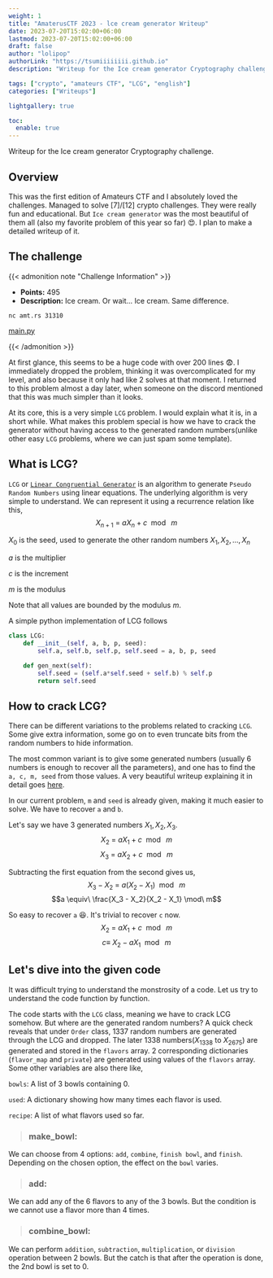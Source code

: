 ```yaml
---
weight: 1
title: "AmaterusCTF 2023 - lce cream generator Writeup"
date: 2023-07-20T15:02:00+06:00
lastmod: 2023-07-20T15:02:00+06:00
draft: false
author: "lolipop"
authorLink: "https://tsumiiiiiiii.github.io"
description: "Writeup for the Ice cream generator Cryptography challenge."

tags: ["crypto", "amateurs CTF", "LCG", "english"]
categories: ["Writeups"]

lightgallery: true

toc:
  enable: true
---
```


Writeup for the Ice cream generator Cryptography challenge.

<!--more-->

## Overview

This was the first edition of Amateurs CTF and I absolutely loved the challenges. Managed to solve [7]/[12] crypto challenges. They were really fun and educational. 
But `Ice cream generator` was the most beautiful of them all (also my favorite problem of this year so far) 😍. I plan to make a detailed writeup of it.

## The challenge

{{< admonition note "Challenge Information" >}}
* **Points:** 495
* **Description:** Ice cream. Or wait... Ice cream. Same difference.

`nc amt.rs 31310`

[main.py](https://amateurs-prod.storage.googleapis.com/uploads/fe298c6cc6b64777761d3f0c97a0b5139569e126f5c4660fa16e796376e83509/main.py)

{{< /admonition >}}

At first glance, this seems to be a huge code with over 200 lines 😨. I immediately dropped the problem, thinking it was overcomplicated for my level, and also because it only had like 2 solves at that moment.
I returned to this problem almost a day later, when someone on the discord mentioned that this was much simpler than it looks.

At its core, this is a very simple `LCG` problem. I would explain what it is, in a short while. What makes this problem special is how we have to crack the generator without having access to the 
generated random numbers(unlike other easy `LCG` problems, where we can just spam some template).

## What is LCG?

`LCG` or [`Linear Congruential Generator`](https://en.wikipedia.org/wiki/Linear_congruential_generator) is an algorithm to generate `Pseudo Random Numbers` using linear equations.
The underlying algorithm is very simple to understand. We can represent it using a recurrence relation like this,
$$X_{n+1} \ = \ aX_n + c \mod\ m$$ 

$X_0$ is the seed, used to generate the other random numbers $X_1, X_2, ..., X_n$

$a$ is the multiplier

$c$ is the increment

$m$ is the modulus

Note that all values are bounded by the modulus $m$.

A simple python implementation of LCG follows

```python
class LCG:
    def __init__(self, a, b, p, seed):
        self.a, self.b, self.p, self.seed = a, b, p, seed

    def gen_next(self):
        self.seed = (self.a*self.seed + self.b) % self.p
        return self.seed
```

## How to crack LCG?

There can be different variations to the problems related to cracking `LCG`. Some give extra information, some go on to even truncate bits from the random numbers to hide information.

The most common variant is to give some generated numbers (usually 6 numbers is enough to recover all the parameters), and one has to find the `a, c, m, seed` from those values. A very beautiful writeup explaining it in detail goes [here](https://flocto.github.io/writeups/2023/deadsecctf/lcg-writeup/). 

In our current problem, `m` and `seed` is already given, making it much easier to solve. We have to recover `a` and `b`.

Let's say we have 3 generated numbers $X_1, X_2, X_3$. 
$$X_2 \ = \ aX_1 + c\mod\ m$$
$$X_3 \ = \ aX_2 + c\mod\ m$$

Subtracting the first equation from the second gives us,
$$X_3 - X_2 \ = \ a(X_2 - X_1) \mod\ m$$
$$a \equiv\ \frac{X_3 - X_2}{X_2 - X_1} \mod\ m$$

So easy to recover `a` 😆. It's trivial to recover `c` now.
$$X_2 \ = \ aX_1 + c\mod\ m$$
$$c \equiv\ X_2 - aX_1 \mod\ m$$

## Let's dive into the given code

It was difficult trying to understand the monstrosity of a code. Let us try to understand the code function by function. 

The code starts with the `LCG` class, meaning we have to crack LCG somehow. But where are the generated random numbers? A quick check reveals that under
`Order` class, 1337 random numbers are generated through the LCG and dropped. The later 1338 numbers($X_{1338}$ to $X_{2675}$) are generated and stored in the `flavors` array. 2 corresponding dictionaries (`flavor_map` and `private`) are generated using values of the `flavors` array. Some other variables are also there like,

`bowls`: A list of 3 bowls containing 0.

`used`: A dictionary showing how many times each flavor is used.

`recipe`: A list of what flavors used so far.

>### make_bowl:
We can choose from 4 options: `add`, `combine`, `finish bowl`, and `finish`. Depending on the chosen option, the effect on the `bowl` varies.

>### add:
We can add any of the 6 flavors to any of the 3 bowls. But the condition is we cannot use a flavor more than 4 times.

>### combine_bowl:
We can perform `addition`, `subtraction`, `multiplication`, or `division` operation between 2 bowls. But the catch is that after the operation is done,
the 2nd bowl is set to 0.
